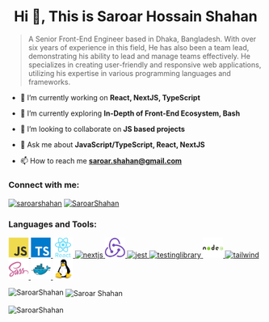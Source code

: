 <h1 align="center">Hi 👋, This is Saroar Hossain Shahan</h1>

> A Senior Front-End Engineer based in Dhaka, Bangladesh. With over six years of experience in this field, He has also been a team lead, demonstrating his ability to lead and manage teams effectively. He specializes in creating user-friendly and responsive web applications, utilizing his expertise in various programming languages and frameworks.


- 🔭 I’m currently working on **React, NextJS, TypeScript**

- 🌱 I’m currently exploring **In-Depth of Front-End Ecosystem, Bash**

- 👯 I’m looking to collaborate on **JS based projects**

- 💬 Ask me about **JavaScript/TypeScript, React, NextJS**

- 📫 How to reach me **saroar.shahan@gmail.com**

<h3 align="left">Connect with me:</h3>
<p align="left">
<a href="https://linkedin.com/in/saroarshahan" target="blank"><img align="center" src="https://raw.githubusercontent.com/rahuldkjain/github-profile-readme-generator/master/src/images/icons/Social/linked-in-alt.svg" alt="saroarshahan" height="30" width="40" /></a>
<a href="https://fb.com/SaroarShahan" target="blank"><img align="center" src="https://raw.githubusercontent.com/rahuldkjain/github-profile-readme-generator/master/src/images/icons/Social/facebook.svg" alt="SaroarShahan" height="30" width="40" /></a>
</p>

<h3 align="left">Languages and Tools:</h3>
<p align=left><a href=https://developer.mozilla.org/en-US/docs/Web/JavaScript target=_blank><img alt=javascript height=40 src=https://raw.githubusercontent.com/devicons/devicon/master/icons/javascript/javascript-original.svg width=40> </a><a href=https://www.typescriptlang.org/ target=_blank><img alt=javascript height=40 src=https://raw.githubusercontent.com/devicons/devicon/master/icons/typescript/typescript-original.svg width=40> </a><a href=https://reactjs.org/ target=_blank><img alt=react height=40 src=https://raw.githubusercontent.com/devicons/devicon/master/icons/react/react-original-wordmark.svg width=40> </a><a href=https://nextjs.org/ target=_blank><img alt=nextjs height=40 src=https://cdn.worldvectorlogo.com/logos/next-js.svg width=40> </a><a href=https://redux.js.org/ target=_blank><img alt=nextjs height=40 src=https://raw.githubusercontent.com/devicons/devicon/master/icons/redux/redux-original.svg width=40> </a><a href=https://jestjs.io target=_blank><img alt=jest height=40 src=https://www.vectorlogo.zone/logos/jestjsio/jestjsio-icon.svg width=40> </a><a href=https://testing-library.com/ target=_blank><img alt=testinglibrary height=40 src=https://testing-library.com/img/octopus-64x64.png width=40> </a><a href=https://nodejs.org target=_blank><img alt=nodejs height=40 src=https://raw.githubusercontent.com/devicons/devicon/master/icons/nodejs/nodejs-original-wordmark.svg width=40> </a><a href=https://tailwindcss.com/ target=_blank><img alt=tailwind height=40 src=https://www.vectorlogo.zone/logos/tailwindcss/tailwindcss-icon.svg width=40> </a><a href=https://sass-lang.com target=_blank><img alt=sass height=40 src=https://raw.githubusercontent.com/devicons/devicon/master/icons/sass/sass-original.svg width=40> </a><a href=https://www.docker.com/ target=_blank><img alt=docker height=40 src=https://raw.githubusercontent.com/devicons/devicon/master/icons/docker/docker-original.svg width=40> </a><a href=https://www.linux.org/ target=_blank><img alt=linux height=40 src=https://raw.githubusercontent.com/devicons/devicon/master/icons/linux/linux-original.svg width=40></a>

<p><img align="left" src="https://github-readme-stats.vercel.app/api/top-langs?username=SaroarShahan&show_icons=true&locale=en&layout=compact" alt="SaroarShahan" /></p>
<p>&nbsp;<img align="center" src="https://github-readme-stats.vercel.app/api?username=SaroarShahan&show_icons=true&locale=en" alt="Saroar Shahan" /></p>
<p><img align="center" src="https://github-readme-streak-stats.herokuapp.com/?user=SaroarShahan&" alt="SaroarShahan" /></p>
